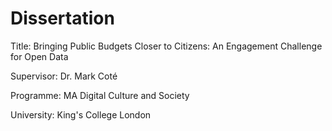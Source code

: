 # Dissertation
Title: Bringing Public Budgets Closer to Citizens: An Engagement Challenge for Open Data

Supervisor: Dr. Mark Coté

Programme: MA Digital Culture and Society

University: King's College London
